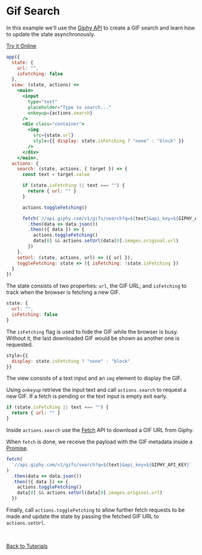 # Gif Search

In this example we'll use the [Giphy API](https://api.giphy.com/) to create a GIF search and learn how to update the state asynchronously.

[Try it Online](https://codepen.io/hyperapp/pen/ZeByKv?editors=0010)

```jsx
app({
  state: {
    url: "",
    isFetching: false
  },
  view: (state, actions) =>
    <main>
      <input
        type="text"
        placeholder="Type to search..."
        onkeyup={actions.search}
      />
      <div class="container">
        <img
          src={state.url}
          style={{ display: state.isFetching ? "none" : "block" }}
        />
      </div>
    </main>,
  actions: {
    search: (state, actions, { target }) => {
      const text = target.value

      if (state.isFetching || text === "") {
        return { url: "" }
      }

      actions.toggleFetching()

      fetch(`//api.giphy.com/v1/gifs/search?q=${text}&api_key=${GIPHY_API_KEY}`)
        .then(data => data.json())
        .then(({ data }) => {
          actions.toggleFetching()
          data[0] && actions.setUrl(data[0].images.original.url)
        })
    },
    setUrl: (state, actions, url) => ({ url }),
    toggleFetching: state => ({ isFetching: !state.isFetching })
  }
})
```

The state consists of two properties: `url`, the GIF URL; and `isFetching` to track when the browser is fetching a new GIF.

```jsx
state: {
  url: "",
  isFetching: false
}
```

The `isFetching` flag is used to hide the GIF while the browser is busy. Without it, the last downloaded GIF would be shown as another one is requested.

```jsx
style={{
  display: state.isFetching ? "none" : "block"
}}
```

The view consists of a text input and an `img` element to display the GIF.

Using `onkeyup` retrieve the input text and call `actions.search` to request a new GIF. If a fetch is pending or the text input is empty exit early.

```jsx
if (state.isFetching || text === "") {
  return { url: "" }
}
```

Inside `actions.search` use the [Fetch](https://developer.mozilla.org/en-US/docs/Web/API/Fetch_API) API to download a GIF URL from Giphy.

When `fetch` is done, we receive the payload with the GIF metadata inside a [Promise](https://developer.mozilla.org/en-US/docs/Web/JavaScript/Reference/Global_Objects/Promise).

```jsx
fetch(
  `//api.giphy.com/v1/gifs/search?q=${text}&api_key=${GIPHY_API_KEY}`
)
  .then(data => data.json())
  .then(({ data }) => {
    actions.toggleFetching()
    data[0] && actions.setUrl(data[0].images.original.url)
  })
```

Finally, call `actions.toggleFetching` to allow further fetch requests to be made and update the state by passing the fetched GIF URL to `actions.setUrl`.

<br />

[Back to Tutorials](/docs/tutorials.md)
